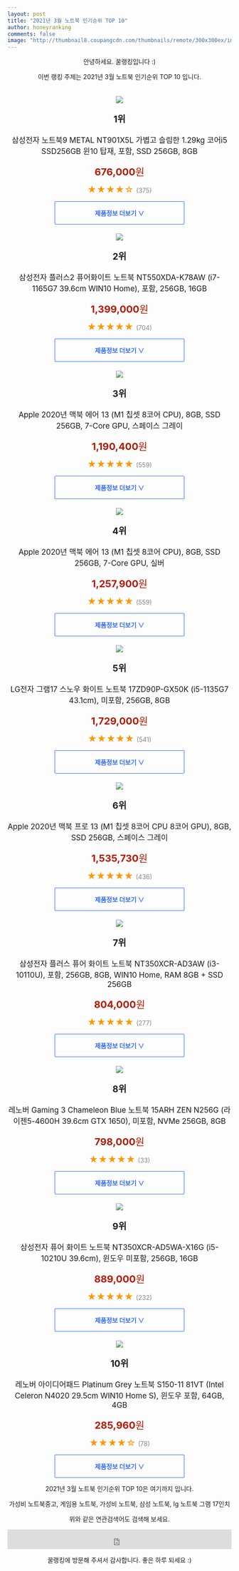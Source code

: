 ```yaml
--- 
layout: post 
title: "2021년 3월 노트북 인기순위 TOP 10" 
author: honeyranking 
comments: false 
image: "http://thumbnail8.coupangcdn.com/thumbnails/remote/300x300ex/image/vendor_inventory/d92a/5e59ed8162691abea4394141acc3d85fb8ecf96cc64a4fc4245a971979e6.jpg" 
--- 
```

<p style="text-align: center;">안녕하세요. 꿀랭킹입니다 :)</p> <p style="text-align: center;">이번 랭킹 주제는 2021년 3월 노트북 인기순위 TOP 10 입니다.</p><center><img src="http://thumbnail8.coupangcdn.com/thumbnails/remote/300x300ex/image/vendor_inventory/d92a/5e59ed8162691abea4394141acc3d85fb8ecf96cc64a4fc4245a971979e6.jpg" style="margin-top:20px" /></center> <p style="text-align: center; font-size: 20px"><b>1위</b></p> <p style="text-align: center; font-size: 17px">삼성전자 노트북9 METAL NT901X5L 가볍고 슬림한 1.29kg 코어i5 SSD256GB 윈10 탑재, 포함, SSD 256GB, 8GB</p> <p style="text-align: center;"><span style="color: #b61800; font-size: 22px;"><b>676,000</b>원</span></p> <p style="text-align: center;"><span style="color: #ff9600; font-size: 20px;">★★★★☆ </span><span style="color: #878787;">(375)</span></p> <center><a href="https://coupa.ng/bTKAxs"> <div style="font-size: 14px; display: inline-block; padding: 15px 90px; color: #346aff; border-radius: 2px; border: 1px solid #346aff; cursor: pointer;"><b>제품정보 더보기 &or;</b></div> </a></center><center><img src="http://thumbnail10.coupangcdn.com/thumbnails/remote/300x300ex/image/retail/images/4409334918584-959c105a-d94d-4d6b-93a6-54256dc1f410.jpg" style="margin-top:20px" /></center> <p style="text-align: center; font-size: 20px"><b>2위</b></p> <p style="text-align: center; font-size: 17px">삼성전자 플러스2 퓨어화이트 노트북 NT550XDA-K78AW (i7-1165G7 39.6cm WIN10 Home), 포함, 256GB, 16GB</p> <p style="text-align: center;"><span style="color: #b61800; font-size: 22px;"><b>1,399,000</b>원</span></p> <p style="text-align: center;"><span style="color: #ff9600; font-size: 20px;">★★★★★ </span><span style="color: #878787;">(704)</span></p> <center><a href="https://coupa.ng/bTKAxt"> <div style="font-size: 14px; display: inline-block; padding: 15px 90px; color: #346aff; border-radius: 2px; border: 1px solid #346aff; cursor: pointer;"><b>제품정보 더보기 &or;</b></div> </a></center><center><img src="http://thumbnail9.coupangcdn.com/thumbnails/remote/300x300ex/image/retail/images/2020/11/12/17/2/bbd20c89-a44c-421f-b71c-e50d5a1beddd.jpeg" style="margin-top:20px" /></center> <p style="text-align: center; font-size: 20px"><b>3위</b></p> <p style="text-align: center; font-size: 17px">Apple 2020년 맥북 에어 13 (M1 칩셋 8코어 CPU), 8GB, SSD 256GB, 7-Core GPU, 스페이스 그레이</p> <p style="text-align: center;"><span style="color: #b61800; font-size: 22px;"><b>1,190,400</b>원</span></p> <p style="text-align: center;"><span style="color: #ff9600; font-size: 20px;">★★★★★ </span><span style="color: #878787;">(559)</span></p> <center><a href="https://coupa.ng/bTKAxw"> <div style="font-size: 14px; display: inline-block; padding: 15px 90px; color: #346aff; border-radius: 2px; border: 1px solid #346aff; cursor: pointer;"><b>제품정보 더보기 &or;</b></div> </a></center><center><img src="http://thumbnail9.coupangcdn.com/thumbnails/remote/300x300ex/image/retail/images/2020/11/12/17/4/74b9e0f6-ccbd-4a19-968a-1f63e4f9f171.jpeg" style="margin-top:20px" /></center> <p style="text-align: center; font-size: 20px"><b>4위</b></p> <p style="text-align: center; font-size: 17px">Apple 2020년 맥북 에어 13 (M1 칩셋 8코어 CPU), 8GB, SSD 256GB, 7-Core GPU, 실버</p> <p style="text-align: center;"><span style="color: #b61800; font-size: 22px;"><b>1,257,900</b>원</span></p> <p style="text-align: center;"><span style="color: #ff9600; font-size: 20px;">★★★★★ </span><span style="color: #878787;">(559)</span></p> <center><a href="https://coupa.ng/bTKAxx"> <div style="font-size: 14px; display: inline-block; padding: 15px 90px; color: #346aff; border-radius: 2px; border: 1px solid #346aff; cursor: pointer;"><b>제품정보 더보기 &or;</b></div> </a></center><center><img src="http://thumbnail10.coupangcdn.com/thumbnails/remote/300x300ex/image/retail/images/1057197446828543-7e1b3b2f-f9b1-42ad-87f5-38583cca7d63.jpg" style="margin-top:20px" /></center> <p style="text-align: center; font-size: 20px"><b>5위</b></p> <p style="text-align: center; font-size: 17px">LG전자 그램17 스노우 화이트 노트북 17ZD90P-GX50K (i5-1135G7 43.1cm), 미포함, 256GB, 8GB</p> <p style="text-align: center;"><span style="color: #b61800; font-size: 22px;"><b>1,729,000</b>원</span></p> <p style="text-align: center;"><span style="color: #ff9600; font-size: 20px;">★★★★★ </span><span style="color: #878787;">(541)</span></p> <center><a href="https://coupa.ng/bTKAxC"> <div style="font-size: 14px; display: inline-block; padding: 15px 90px; color: #346aff; border-radius: 2px; border: 1px solid #346aff; cursor: pointer;"><b>제품정보 더보기 &or;</b></div> </a></center><center><img src="http://thumbnail8.coupangcdn.com/thumbnails/remote/300x300ex/image/retail/images/2020/11/12/17/1/8c68482b-ef1e-40f8-8ccb-652457218c24.jpeg" style="margin-top:20px" /></center> <p style="text-align: center; font-size: 20px"><b>6위</b></p> <p style="text-align: center; font-size: 17px">Apple 2020년 맥북 프로 13 (M1 칩셋 8코어 CPU 8코어 GPU), 8GB, SSD 256GB, 스페이스 그레이</p> <p style="text-align: center;"><span style="color: #b61800; font-size: 22px;"><b>1,535,730</b>원</span></p> <p style="text-align: center;"><span style="color: #ff9600; font-size: 20px;">★★★★★ </span><span style="color: #878787;">(436)</span></p> <center><a href="https://coupa.ng/bTKAxD"> <div style="font-size: 14px; display: inline-block; padding: 15px 90px; color: #346aff; border-radius: 2px; border: 1px solid #346aff; cursor: pointer;"><b>제품정보 더보기 &or;</b></div> </a></center><center><img src="http://thumbnail6.coupangcdn.com/thumbnails/remote/300x300ex/image/retail/images/2020/12/29/15/6/12eed3a6-aeb5-4611-aa2b-8278f026072d.jpg" style="margin-top:20px" /></center> <p style="text-align: center; font-size: 20px"><b>7위</b></p> <p style="text-align: center; font-size: 17px">삼성전자 플러스 퓨어 화이트 노트북 NT350XCR-AD3AW (i3-10110U), 포함, 256GB, 8GB, WIN10 Home, RAM 8GB + SSD 256GB</p> <p style="text-align: center;"><span style="color: #b61800; font-size: 22px;"><b>804,000</b>원</span></p> <p style="text-align: center;"><span style="color: #ff9600; font-size: 20px;">★★★★★ </span><span style="color: #878787;">(277)</span></p> <center><a href="https://coupa.ng/bTKAxE"> <div style="font-size: 14px; display: inline-block; padding: 15px 90px; color: #346aff; border-radius: 2px; border: 1px solid #346aff; cursor: pointer;"><b>제품정보 더보기 &or;</b></div> </a></center><center><img src="http://thumbnail9.coupangcdn.com/thumbnails/remote/300x300ex/image/retail/images/2020/12/14/13/2/995fa0b8-9548-4dd3-ad1a-f5f3048ffd66.jpg" style="margin-top:20px" /></center> <p style="text-align: center; font-size: 20px"><b>8위</b></p> <p style="text-align: center; font-size: 17px">레노버 Gaming 3 Chameleon Blue 노트북 15ARH ZEN N256G (라이젠5-4600H 39.6cm GTX 1650), 미포함, NVMe 256GB, 8GB</p> <p style="text-align: center;"><span style="color: #b61800; font-size: 22px;"><b>798,000</b>원</span></p> <p style="text-align: center;"><span style="color: #ff9600; font-size: 20px;">★★★★★ </span><span style="color: #878787;">(33)</span></p> <center><a href="https://coupa.ng/bTKAxF"> <div style="font-size: 14px; display: inline-block; padding: 15px 90px; color: #346aff; border-radius: 2px; border: 1px solid #346aff; cursor: pointer;"><b>제품정보 더보기 &or;</b></div> </a></center><center><img src="http://thumbnail10.coupangcdn.com/thumbnails/remote/300x300ex/image/retail/images/2020/07/31/11/1/51ca5713-97db-4045-a955-a2d634ec3001.jpg" style="margin-top:20px" /></center> <p style="text-align: center; font-size: 20px"><b>9위</b></p> <p style="text-align: center; font-size: 17px">삼성전자 퓨어 화이트 노트북 NT350XCR-AD5WA-X16G (i5-10210U 39.6cm), 윈도우 미포함, 256GB, 16GB</p> <p style="text-align: center;"><span style="color: #b61800; font-size: 22px;"><b>889,000</b>원</span></p> <p style="text-align: center;"><span style="color: #ff9600; font-size: 20px;">★★★★★ </span><span style="color: #878787;">(232)</span></p> <center><a href="https://coupa.ng/bTKAxG"> <div style="font-size: 14px; display: inline-block; padding: 15px 90px; color: #346aff; border-radius: 2px; border: 1px solid #346aff; cursor: pointer;"><b>제품정보 더보기 &or;</b></div> </a></center><center><img src="http://thumbnail8.coupangcdn.com/thumbnails/remote/300x300ex/image/retail/images/2020/05/06/15/6/da439bf0-4ef3-4b2f-afd2-f37651d76c0f.jpg" style="margin-top:20px" /></center> <p style="text-align: center; font-size: 20px"><b>10위</b></p> <p style="text-align: center; font-size: 17px">레노버 아이디어패드 Platinum Grey 노트북 S150-11 81VT (Intel Celeron N4020 29.5cm WIN10 Home S), 윈도우 포함, 64GB, 4GB</p> <p style="text-align: center;"><span style="color: #b61800; font-size: 22px;"><b>285,960</b>원</span></p> <p style="text-align: center;"><span style="color: #ff9600; font-size: 20px;">★★★★☆ </span><span style="color: #878787;">(78)</span></p> <center><a href="https://coupa.ng/bTKAxH"> <div style="font-size: 14px; display: inline-block; padding: 15px 90px; color: #346aff; border-radius: 2px; border: 1px solid #346aff; cursor: pointer;"><b>제품정보 더보기 &or;</b></div> </a></center> <p style="text-align: center;"> </p> <p style="text-align: center;"> </p> <p style="text-align: center;">2021년 3월 노트북 인기순위 TOP 10은 여기까지 입니다.</p> <p style="text-align: center;">가성비 노트북중고, 게임용 노트북, 가성비 노트북, 삼성 노트북, lg 노트북 그램 17인치</p> <p style="text-align: center;">위와 같은 연관검색어도 검색해 보세요.</p> <iframe src="https://coupa.ng/bSaIdo" width="100%" height="44" frameborder="0" scrolling="no" referrerpolicy="unsafe-url"></iframe> <p style="text-align: center;">꿀랭킹에 방문해 주셔서 감사합니다. 좋은 하루 되세요 :)</p>
